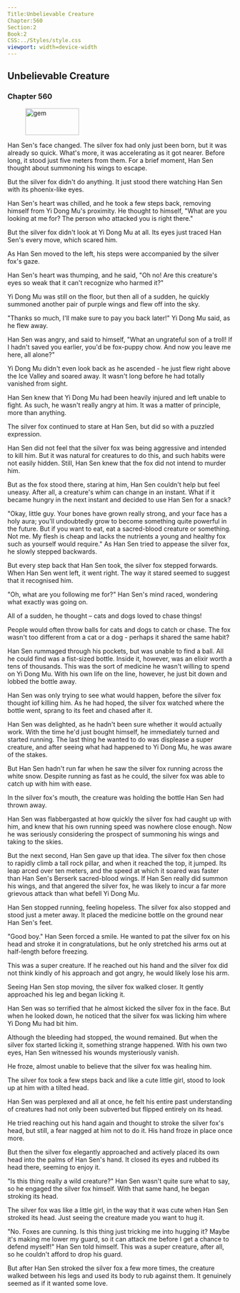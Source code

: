 ```yaml
---
Title:Unbelievable Creature 
Chapter:560 
Section:2 
Book:2 
CSS:../Styles/style.css 
viewport: width=device-width
---
```

  
## Unbelievable Creature
### Chapter 560
  
<figure>
	<img src="../Images/gem.gif" alt="gem" id="gem" width="120" height="60" />
</figure>
  

  
Han Sen's face changed. The silver fox had only just been born, but it was already so quick. What's more, it was accelerating as it got nearer. Before long, it stood just five meters from them. For a brief moment, Han Sen thought about summoning his wings to escape.

But the silver fox didn't do anything. It just stood there watching Han Sen with its phoenix-like eyes.

Han Sen's heart was chilled, and he took a few steps back, removing himself from Yi Dong Mu's proximity. He thought to himself, "What are you looking at me for? The person who attacked you is right there."

But the silver fox didn't look at Yi Dong Mu at all. Its eyes just traced Han Sen's every move, which scared him.

As Han Sen moved to the left, his steps were accompanied by the silver fox's gaze.

Han Sen's heart was thumping, and he said, "Oh no! Are this creature's eyes so weak that it can't recognize who harmed it?"

Yi Dong Mu was still on the floor, but then all of a sudden, he quickly summoned another pair of purple wings and flew off into the sky.

"Thanks so much, I'll make sure to pay you back later!" Yi Dong Mu said, as he flew away.

Han Sen was angry, and said to himself, "What an ungrateful son of a troll! If I hadn't saved you earlier, you'd be fox-puppy chow. And now you leave me here, all alone?"

Yi Dong Mu didn't even look back as he ascended - he just flew right above the Ice Valley and soared away. It wasn't long before he had totally vanished from sight.

Han Sen knew that Yi Dong Mu had been heavily injured and left unable to fight. As such, he wasn't really angry at him. It was a matter of principle, more than anything.

The silver fox continued to stare at Han Sen, but did so with a puzzled expression.

Han Sen did not feel that the silver fox was being aggressive and intended to kill him. But it was natural for creatures to do this, and such habits were not easily hidden. Still, Han Sen knew that the fox did not intend to murder him.

But as the fox stood there, staring at him, Han Sen couldn't help but feel uneasy. After all, a creature's whim can change in an instant. What if it became hungry in the next instant and decided to use Han Sen for a snack?

"Okay, little guy. Your bones have grown really strong, and your face has a holy aura; you'll undoubtedly grow to become something quite powerful in the future. But if you want to eat, eat a sacred-blood creature or something. Not me. My flesh is cheap and lacks the nutrients a young and healthy fox such as yourself would require." As Han Sen tried to appease the silver fox, he slowly stepped backwards.

But every step back that Han Sen took, the silver fox stepped forwards. When Han Sen went left, it went right. The way it stared seemed to suggest that it recognised him.

"Oh, what are you following me for?" Han Sen's mind raced, wondering what exactly was going on.

All of a sudden, he thought – cats and dogs loved to chase things!

People would often throw balls for cats and dogs to catch or chase. The fox wasn't too different from a cat or a dog - perhaps it shared the same habit?

Han Sen rummaged through his pockets, but was unable to find a ball. All he could find was a fist-sized bottle. Inside it, however, was an elixir worth a tens of thousands. This was the sort of medicine he wasn't willing to spend on Yi Dong Mu. With his own life on the line, however, he just bit down and lobbed the bottle away.

Han Sen was only trying to see what would happen, before the silver fox thought iof killing him. As he had hoped, the silver fox watched where the bottle went, sprang to its feet and chased after it.

Han Sen was delighted, as he hadn't been sure whether it would actually work. With the time he'd just bought himself, he immediately turned and started running. The last thing he wanted to do was displease a super creature, and after seeing what had happened to Yi Dong Mu, he was aware of the stakes.

But Han Sen hadn't run far when he saw the silver fox running across the white snow. Despite running as fast as he could, the silver fox was able to catch up with him with ease.

In the silver fox's mouth, the creature was holding the bottle Han Sen had thrown away.

Han Sen was flabbergasted at how quickly the silver fox had caught up with him, and knew that his own running speed was nowhere close enough. Now he was seriously considering the prospect of summoning his wings and taking to the skies.

But the next second, Han Sen gave up that idea. The silver fox then chose to rapidly climb a tall rock pillar, and when it reached the top, it jumped. Its leap arced over ten meters, and the speed at which it soared was faster than Han Sen's Berserk sacred-blood wings. If Han Sen really did summon his wings, and that angered the silver fox, he was likely to incur a far more grievous attack than what befell Yi Dong Mu.

Han Sen stopped running, feeling hopeless. The silver fox also stopped and stood just a meter away. It placed the medicine bottle on the ground near Han Sen's feet.

"Good boy." Han Seen forced a smile. He wanted to pat the silver fox on his head and stroke it in congratulations, but he only stretched his arms out at half-length before freezing.

This was a super creature. If he reached out his hand and the silver fox did not think kindly of his approach and got angry, he would likely lose his arm.

Seeing Han Sen stop moving, the silver fox walked closer. It gently approached his leg and began licking it.

Han Sen was so terrified that he almost kicked the silver fox in the face. But when he looked down, he noticed that the silver fox was licking him where Yi Dong Mu had bit him.

Although the bleeding had stopped, the wound remained. But when the silver fox started licking it, something strange happened. With his own two eyes, Han Sen witnessed his wounds mysteriously vanish.

He froze, almost unable to believe that the silver fox was healing him.

The silver fox took a few steps back and like a cute little girl, stood to look up at him with a tilted head.

Han Sen was perplexed and all at once, he felt his entire past understanding of creatures had not only been subverted but flipped entirely on its head.

He tried reaching out his hand again and thought to stroke the silver fox's head, but still, a fear nagged at him not to do it. His hand froze in place once more.

But then the silver fox elegantly approached and actively placed its own head into the palms of Han Sen's hand. It closed its eyes and rubbed its head there, seeming to enjoy it.

"Is this thing really a wild creature?" Han Sen wasn't quite sure what to say, so he engaged the silver fox himself. With that same hand, he began stroking its head.

The silver fox was like a little girl, in the way that it was cute when Han Sen stroked its head. Just seeing the creature made you want to hug it.

"No. Foxes are cunning. Is this thing just tricking me into hugging it? Maybe it's making me lower my guard, so it can attack me before I get a chance to defend myself!" Han Sen told himself. This was a super creature, after all, so he couldn't afford to drop his guard.

But after Han Sen stroked the silver fox a few more times, the creature walked between his legs and used its body to rub against them. It genuinely seemed as if it wanted some love.